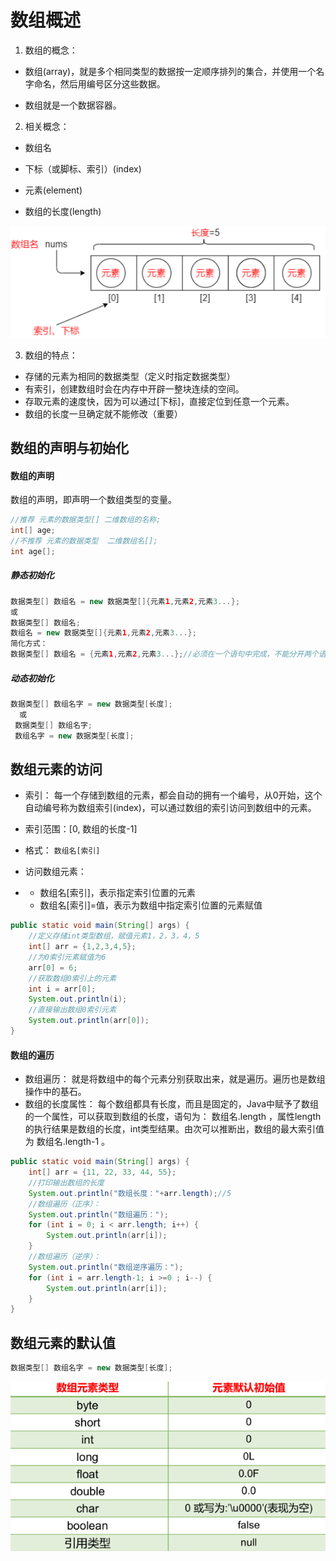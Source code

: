 # 数组概述

1.  数组的概念：

-   数组(array)，就是多个相同类型的数据按一定顺序排列的集合，并使用一个名字命名，然后用编号区分这些数据。

-   数组就是一个数据容器。

2.  相关概念：

-   数组名

-   下标（或脚标、索引）(index)

-   元素(element)

-   数组的长度(length)

![image.png](_images/1599104434025-3a8ceb8c-f6f7-46fc-b19d-76489599534f.png)

3.  数组的特点：

-   存储的元素为相同的数据类型（定义时指定数据类型）
-   有索引，创建数组时会在内存中开辟一整块连续的空间。
-   存取元素的速度快，因为可以通过[下标]，直接定位到任意一个元素。
-   数组的长度一旦确定就不能修改（重要）



## 数组的声明与初始化

#### 数组的声明  

数组的声明，即声明一个数组类型的变量。

```java
//推荐 元素的数据类型[] 二维数组的名称;
int[] age;
//不推荐 元素的数据类型  二维数组名[];
int age[];
```

##### 静态初始化

```java
数据类型[] 数组名 = new 数据类型[]{元素1,元素2,元素3...};
或
数据类型[] 数组名;
数组名 = new 数据类型[]{元素1,元素2,元素3...};
简化方式：
数据类型[] 数组名 = {元素1,元素2,元素3...};//必须在一个语句中完成，不能分开两个语句写
```

##### 动态初始化

```java
数据类型[] 数组名字 = new 数据类型[长度];
  或
 数据类型[] 数组名字;
 数组名字 = new 数据类型[长度];
```



## 数组元素的访问

-   索引： 每一个存储到数组的元素，都会自动的拥有一个编号，从0开始，这个自动编号称为数组索引(index)，可以通过数组的索引访问到数组中的元素。
-   索引范围：[0, 数组的长度-1]
-   格式： `数组名[索引]` 
-   访问数组元素：

-   -   数组名[索引]，表示指定索引位置的元素
    -   数组名[索引]=值，表示为数组中指定索引位置的元素赋值

```java
public static void main(String[] args) {
    //定义存储int类型数组，赋值元素1，2，3，4，5
    int[] arr = {1,2,3,4,5};
    //为0索引元素赋值为6
    arr[0] = 6;
    //获取数组0索引上的元素
    int i = arr[0];
    System.out.println(i);
    //直接输出数组0索引元素
    System.out.println(arr[0]);
}
```

#### 数组的遍历

-   数组遍历： 就是将数组中的每个元素分别获取出来，就是遍历。遍历也是数组操作中的基石。
-   数组的长度属性： 每个数组都具有长度，而且是固定的，Java中赋予了数组的一个属性，可以获取到数组的长度，语句为： 数组名.length  ，属性length的执行结果是数组的长度，int类型结果。由次可以推断出，数组的最大索引值为 数组名.length-1 。

```java
public static void main(String[] args) {
    int[] arr = {11, 22, 33, 44, 55};
    //打印输出数组的长度
    System.out.println("数组长度："+arr.length);//5
    //数组遍历（正序）：
    System.out.println("数组遍历：");
    for (int i = 0; i < arr.length; i++) {
        System.out.println(arr[i]);
    }
    //数组遍历（逆序）：
    System.out.println("数组逆序遍历：");
    for (int i = arr.length-1; i >=0 ; i--) {
        System.out.println(arr[i]);
    }
}
```



## 数组元素的默认值

```java
数据类型[] 数组名字 = new 数据类型[长度];
```

![image.png](_images/1599104924583-01ed6759-f2bc-465e-b5d8-ad996b386459.png)